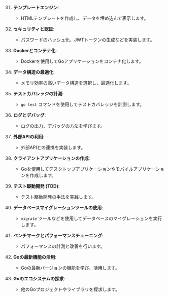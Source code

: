 31. **テンプレートエンジン**:
    - HTMLテンプレートを作成し、データを埋め込んで表示します。

32. **セキュリティと認証**:
    - パスワードのハッシュ化、JWTトークンの生成などを実装します。

33. **Dockerとコンテナ化**:
    - Dockerを使用してGoアプリケーションをコンテナ化します。

34. **データ構造の最適化**:
    - メモリ効率の高いデータ構造を選択し、最適化します。

35. **テストカバレッジの計測**:
    - `go test` コマンドを使用してテストカバレッジを計測します。

36. **ログとデバッグ**:
    - ログの出力、デバッグの方法を学びます。

37. **外部APIの利用**:
    - 外部APIとの連携を実装します。

38. **クライアントアプリケーションの作成**:
    - Goを使用してデスクトップアプリケーションやモバイルアプリケーションを作成します。

39. **テスト駆動開発 (TDD)**:
    - テスト駆動開発の手法を実践します。

40. **データベースマイグレーションツールの使用**:
    - `migrate` ツールなどを使用してデータベースのマイグレーションを実行します。

41. **ベンチマークとパフォーマンスチューニング**:
    - パフォーマンスの計測と改善を行います。

42. **Goの最新機能の活用**:
    - Goの最新バージョンの機能を学び、活用します。

43. **Goのエコシステムの探求**:
    - 他のGoプロジェクトやライブラリを探求します。